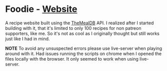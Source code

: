 # Foodie - [Website](https://rubinbarclay.github.io/Foodie/)
A recipe website built using the [TheMealDB](https://www.themealdb.com/) API. I realized after I started building with it, that it's limited to only 100 recipes for non patreon supporters, like me. So it's not as cool as I originally thought but still works just like I had in mind.

**NOTE** To avoid any unsuspected errors please use live-server when playing around with it. Had issues running the scripts on chrome when I opened the files locally with the browser. It only seemed to work when using live-server.
